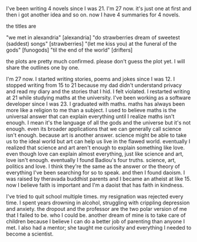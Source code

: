 I've been writing 4 novels since I was 21. I'm 27 now. it's just one at first and then i got another idea and so on. now I have 4 summaries for 4 novels.

the titles are

"we met in alexandria" [alexandria]
"do strawberries dream of sweetest (saddest) songs" [strawberries]
"(let me kiss you) at the funeral of the gods" [funogods]
"til the end of the world" [drifters]

the plots are pretty much confirmed. please don't guess the plot yet. I will share the outlines one by one.

I'm 27 now. I started writing stories, poems and jokes since I was 12. I stopped writing from 15 to 21 because my dad didn't understand privacy and read my diary and the stories that I hid. I felt violated. I restarted writing at 21 while studying maths at the university. I've been working as a software developer since I was 23. I graduated with maths. maths has always been more like a religion to me than a subject. I used to believe maths is the universal answer that can explain everything until I realize maths isn't enough. I mean it's the language of all the gods and the universe but it's not enough. even its broader applications that we can generally call science isn't enough. because art is another answer. science might be able to take us to the ideal world but art can help us live in the flawed world. eventually I realized that science and art aren't enough to explain something like love. even though love can explain almost everything, just like science and art, love isn't enough. eventually I found Badiou's four truths. science, art, politics and love. I think they're the same as the answer or the theory of everything I've been searching for so to speak. and then I found daoism. I was raised by theravada buddhist parents and I became an atheist at like 15. now I believe faith is important and I'm a daoist that has faith in kindness.

I've tried to quit school multiple times. my resignation was rejected every time. I spent years drowning in alcohol, struggling with crippling depression and anxiety. the dropout and the professor are the two polar version of me that I failed to be. who I could be. another dream of mine is to take care of children because I believe I can do a better job of parenting than anyone I met. I also had a mentor; she taught me curiosity and everything I needed to become a scientist.
